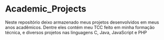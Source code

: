 # Academic_Projects
Neste repositório deixo armazenado meus projetos desenvolvidos em meus anos acadêmicos. Dentre eles contém meu TCC feito em minha formação técnica, e diversos projetos nas linguagens C, Java, JavaScript e PHP

